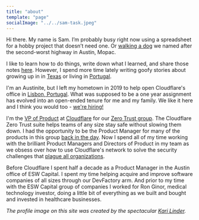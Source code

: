 ```yaml
---
title: "about"
template: "page"
socialImage: "../../sam-task.jpeg"
---
```


Hi there. My name is Sam. I’m probably busy right now using a spreadsheet for a hobby project that doesn’t need one. Or [walking a dog](https://blog.samrhea.com/posts/2022/a-serra-and-new-friends) we named after the second-worst highway in Austin, Mopac.

I like to learn how to do things, write down what I learned, and share those notes [here](https://blog.samrhea.com/category/walkthrough/). However, I spend more time lately writing goofy stories about growing up in in [Texas](https://blog.samrhea.com/tag/texas) or living in [Portugal](https://blog.samrhea.com/tag/portugal).

I'm an Austinite, but I left my hometown in 2019 to help open Cloudflare's office in [Lisbon, Portugal](https://blog.samrhea.com/posts/2020/one-year-lisbon). What was supposed to be a one year assignment has evolved into an open-ended tenure for me and my family. We like it here and I think you would too - [we're hiring!](https://www.cloudflare.com/careers/jobs/?location=Lisbon%2C+Portugal)

I'm the [VP of Product](https://blog.samrhea.com/pages/at-cloudflare) at [Cloudflare](https://www.cloudflare.com/) for our [Zero Trust group](https://www.cloudflare.com/products/zero-trust/). The Cloudflare Zero Trust suite helps teams of any size stay safe without slowing them down. I had the opportunity to be the Product Manager for many of the products in this group [back in the day](https://blog.samrhea.com/pages/at-cloudflare#-previously). Now I spend all of my time working with the brilliant Product Managers and Directors of Product in my team as we obsess over how to use Cloudflare's network to solve the security challenges that [plague all organizations](https://blog.cloudflare.com/cloudflare-zero-trust-for-galileo-and-athenian/).

Before Cloudflare I spent half a decade as a Product Manager in the Austin office of ESW Capital. I spent my time helping acquire and improve software companies of all sizes through our DevFactory arm. And prior to my time with the ESW Capital group of companies I worked for Ron Ginor, medical technology investor, doing a little bit of everything as we built and bought and invested in healthcare businesses.

*The profile image on this site was created by the spectacular [Kari Linder](https://twitter.com/kkblinder?s=20).*
